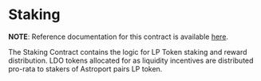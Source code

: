 # Staking

**NOTE**: Reference documentation for this contract is available [here]().

The Staking Contract contains the logic for LP Token staking and reward distribution. LDO tokens
allocated for as liquidity incentives are distributed pro-rata to stakers of Astroport pairs LP token.

